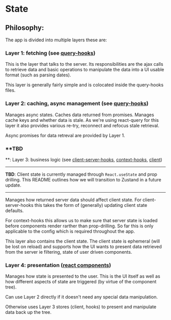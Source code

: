 # State

## Philosophy:

The app is divided into multiple layers these are:

### Layer 1: fetching (see [query-hooks](./query-hooks/README.md))

This is the layer that talks to the server. Its responsibilities are the ajax calls to retrieve data and basic
operations to manipulate the data into a UI usable format (such as parsing dates).

This layer is generally fairly simple and is colocated inside the query-hooks files.

### Layer 2: caching, async management (see [query-hooks](./query-hooks/README.md))

Manages async states. Caches data returned from promises. Manages cache keys and whether data is stale. As we're using
react-query for this layer it also provides various re-try, reconnect and refocus stale retrieval.

Async promises for data retreval are provided by Layer 1.

### \*\*TBD

\*\*: Layer 3: business logic (see [client-server-hooks](./client-server-hooks/README.md), [context-hooks](./context-hooks/README.md), [client](./client/README.md))

---

**TBD**: Client state is currently managed through `React.useState` and prop drilling. This README outlines how we will
transition to Zustand in a future update.

---

Manages how returned server data should affect client state. For client-server-hooks this takes the form of (generally)
updating client state defaults.

For context-hooks this allows us to make sure that server state is loaded before components render rarther than
prop-drilling. So far this is only applicable to the config which is required throughout the app.

This layer also contains the client state. The client state is ephemeral (will be lost on reload) and supports how the
UI wants to present data retrieved from the server ie filtering, state of user driven components.

### Layer 4: presentation ([react components](../components/README.md))

Manages how state is presented to the user. This is the UI itself as well as how different aspects of state are
triggered (by virtue of the component tree).

Can use Layer 2 directly if it doesn't need any special data manipulation.

Otherwise uses Layer 3 stores (client, hooks) to present and manipulate data back up the tree.
